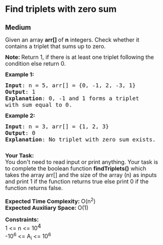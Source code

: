 # Find triplets with zero sum
## Medium
<div class="problems_problem_content__Xm_eO" style="user-select: text;"><p style="user-select: text;"><span style="font-size: 18px; user-select: text;">Given an array <strong style="user-select: text;">arr[]&nbsp;</strong>of&nbsp;<strong style="user-select: text;">n</strong> integers. Check whether it contains a triplet that sums up to zero.&nbsp;<br style="user-select: text;"></span></p>
<p style="user-select: text;"><span style="font-size: 18px; user-select: text;"><strong style="user-select: text;">Note: </strong>Return 1, if there is at least one triplet following the condition else return 0.</span></p>
<p style="user-select: text;"><span style="font-size: 18px; user-select: text;"><strong style="user-select: text;">Example 1:</strong></span></p>
<pre style="user-select: text;"><span style="font-size: 18px; user-select: text;"><strong style="user-select: text;">Input</strong>: n = 5, arr[] = {0, -1, 2, -3, 1}
<strong style="user-select: text;">Output</strong>: 1
<strong style="user-select: text;">Explanation</strong>: 0, -1 and 1 forms a triplet
with sum equal to 0.</span></pre>
<p style="user-select: text;"><span style="font-size: 18px; user-select: text;"><strong style="user-select: text;">Example 2:</strong></span></p>
<pre style="user-select: text;"><span style="font-size: 18px; user-select: text;"><strong style="user-select: text;">Input</strong>: n = 3, arr[] = {1, 2, 3}
<strong style="user-select: text;">Output</strong>: 0
<strong style="user-select: text;">Explanation</strong>: No triplet with zero sum exists. </span></pre>
<p style="user-select: text;"><br style="user-select: text;"><strong style="user-select: text;"><span style="font-size: 18px; user-select: text;">Your Task:</span></strong><br style="user-select: text;"><span style="font-size: 18px; user-select: text;">You don't need to read input or print anything. Your task is to complete the boolean&nbsp;function&nbsp;<strong style="user-select: text;">findTriplets()</strong>&nbsp;which takes the array arr[] and the size of the array (n)&nbsp;as inputs and print 1 if the function returns true else print 0 if the function returns false.&nbsp;</span><br style="user-select: text;"><br style="user-select: text;"><span style="font-size: 18px; user-select: text;"><strong style="user-select: text;">Expected Time Complexity:&nbsp;</strong>O(n<sup style="user-select: text;">2</sup>)</span><br style="user-select: text;"><span style="font-size: 18px; user-select: text;"><strong style="user-select: text;">Expected Auxiliary Space:&nbsp;</strong>O(1)</span><br style="user-select: text;"><br style="user-select: text;"><span style="font-size: 18px; user-select: text;"><span style="font-size: 18px; user-select: text;"><strong style="user-select: text;">Constraints</strong></span><strong style="font-size: 18px; user-select: text;">:</strong><br style="user-select: text;"><span style="font-size: 18px; user-select: text;">1 &lt;= n&nbsp;&lt;= 10</span><sup style="font-size: 18px; user-select: text;">4</sup></span><br style="user-select: text;"><span style="font-size: 18px; user-select: text;">-10<sup style="user-select: text;">6</sup></span><span style="font-size: 18px; user-select: text;">&nbsp;&lt;= A<sub style="user-select: text;">i</sub> &lt;= 10<sup style="user-select: text;">6</sup></span></p></div>